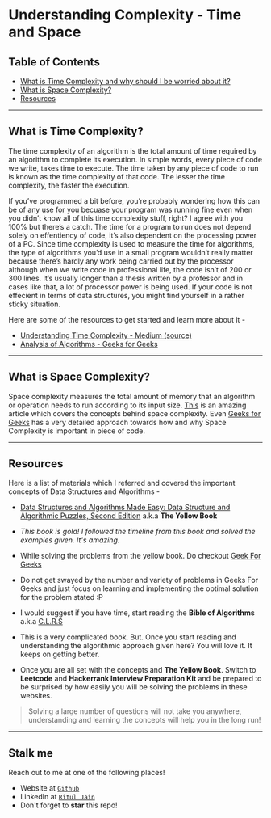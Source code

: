 # Understanding Complexity - Time and Space

## Table of Contents

- [What is Time Complexity and why should I be worried about it?](#what-is-time-complexity)
- [What is Space Complexity?](#what-is-space-complexity)
- [Resources](#resources)


---

## What is Time Complexity?

The time complexity of an algorithm is the total amount of time required by an algorithm to complete its execution. In simple words, every piece of code we write, takes time to execute. The time taken by any piece of code to run is known as the time complexity of that code. The lesser the time complexity, the faster the execution.

If you’ve programmed a bit before, you’re probably wondering how this can be of any use for you becuase your program was running fine even when you didn’t know all of this time complexity stuff, right? I agree with you 100% but there’s a catch. The time for a program to run does not depend solely on effentiency of code, it’s also dependent on the processing power of a PC. Since time complexity is used to measure the time for algorithms, the type of algorithms you’d use in a small program wouldn’t really matter because there’s hardly any work being carried out by the processor although when we write code in professional life, the code isn’t of 200 or 300 lines. It’s usually longer than a thesis written by a professor and in cases like that, a lot of processor power is being used. If your code is not effecient in terms of data structures, you might find yourself in a rather sticky situation.

Here are some of the resources to get started and learn more about it - 
- <a href="https://medium.com/@abdurrafeymasood/understanding-time-complexity-and-its-importance-in-technology-8279f72d1c6a">Understanding Time Complexity - Medium (source) </a>
- <a href="https://www.geeksforgeeks.org/analysis-of-algorithms-set-1-asymptotic-analysis/">Analysis of Algorithms - Geeks for Geeks </a>

---

## What is Space Complexity?

Space complexity measures the total amount of memory that an algorithm or operation needs to run according to its input size.
<a href="https://www.baeldung.com/cs/space-complexity">This</a> is an amazing article which covers the concepts behind space complexity.
Even <a href="https://www.geeksforgeeks.org/analysis-of-algorithms-set-4-analysis-of-loops/?ref=lbp">Geeks for Geeks</a> has a very detailed approach towards how and why Space Complexity is important in piece of code.

---

## Resources

Here is a list of materials which I referred and covered the important concepts of Data Structures and Algorithms - 

- <a href="https://www.docdroid.net/ZPfHmS5/data-structures-and-algorithms-narasimha-karumanchi.pdf" target="_blank">Data Structures and Algorithms Made Easy: Data Structure and Algorithmic Puzzles, Second Edition</a> a.k.a **The Yellow Book**
- *This book is gold! I followed the timeline from this book and solved the examples given. It's amazing.*

- While solving the problems from the yellow book. Do checkout <a href="https://geeksforgeeks.org/" target="_blank">Geek For Geeks</a>
- Do not get swayed by the number and variety of problems in Geeks For Geeks and just focus on learning and implementing the optimal solution for the problem stated :P

- I would suggest if you have time,  start reading the **Bible of Algorithms** a.k.a <a href="https://ms.sapientia.ro/~kasa/Algorithms_3rd.pdf" target="_blank">C.L.R.S</a>
- This is a very complicated book. But. Once you start reading and understanding the algorithmic approach given here? You will love it. It keeps on getting better.

- Once you are all set with the concepts and **The Yellow Book**. Switch to **Leetcode** and **Hackerrank Interview Preparation Kit** and be prepared to be surprised by how easily you will be solving the problems in these websites.

>Solving a large number of questions will not take you anywhere, understanding and learning the concepts will help you in the long run!

---


## Stalk me

Reach out to me at one of the following places!

- Website at <a href="http://lutir.github.io" target="_blank">`Github`</a>
- LinkedIn at <a href="https://www.linkedin.com/in/ritul-jain" target="_blank">`Ritul Jain`</a>
- Don't forget to **star** this repo!

